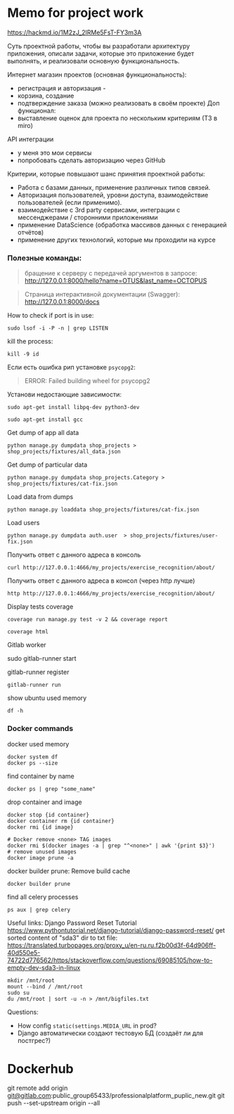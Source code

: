 # Memo for project work

https://hackmd.io/1M2zJ_2lRMe5FsT-FY3m3A

Суть проектной работы, чтобы вы разработали архитектуру приложения,
описали задачи, которые это приложение будет выполнять,
и реализовали основную функциональность.

Интернет магазин проектов (основная функциональность):
- регистрация и авторизация -
- корзина, создание
- подтверждение заказа (можно реализовать в своём проекте)
  Доп функционал:
- выставление оценок для проекта по нескольким критериям (ТЗ в miro)

API интеграции
- у меня это мои сервисы
- попробовать сделать авторизацию через GitHub

Критерии, которые повышают шанс принятия проектной работы:
- Работа с базами данных, применение различных типов связей.
- Авторизация пользователей, уровни доступа, взаимодействие пользователей (если применимо).
- взаимодействие с 3rd party сервисами, интеграции с мессенджерами / сторонними приложениями
- применение DataScience (обработка массивов данных с генерацией отчётов)
- применение других технологий, которые мы проходили на курсе


### Полезные команды:

> бращение к серверу с передачей аргументов в запросе:
http://127.0.0.1:8000/hello?name=OTUS&last_name=OCTOPUS

> Страница интерактивной документации (Swagger):
http://127.0.0.1:8000/docs

How to check if port is in use:

```shell
sudo lsof -i -P -n | grep LISTEN
```

kill the process:

```shell
kill -9 id
```

Если есть ошибка рип установке `psycopg2`:
> ERROR: Failed building wheel for psycopg2

Установи недостающие зависимости:

```shell
sudo apt-get install libpq-dev python3-dev
```

```shell
sudo apt-get install gcc
```

Get dump of app all data

```shell
python manage.py dumpdata shop_projects > shop_projects/fixtures/all_data.json
```

Get dump of particular data

```shell
python manage.py dumpdata shop_projects.Category > shop_projects/fixtures/cat-fix.json
```

Load data from dumps

```shell
python manage.py loaddata shop_projects/fixtures/cat-fix.json
```

Load users

```shell
python manage.py dumpdata auth.user  > shop_projects/fixtures/user-fix.json
```

Получить ответ с данного адреса в консоль
```shell
curl http://127.0.0.1:4666/my_projects/exercise_recognition/about/
```

Получить ответ с данного адреса в консол (через http лучше)
```shell
http http://127.0.0.1:4666/my_projects/exercise_recognition/about/
```

Display tests coverage
```shell
coverage run manage.py test -v 2 && coverage report
```

```shell
coverage html
```

Gitlab worker

sudo gitlab-runner start

gitlab-runner register

```shell
gitlab-runner run
```

show ubuntu used memory
```shell
df -h
````

### Docker commands
docker used memory
```shell
docker system df
docker ps --size
```

find container by name
```shell
docker ps | grep "some_name"
```
drop container and image
```shell
docker stop {id container}
docker container rm {id container}
docker rmi {id image}
```

```shell
# Docker remove <none> TAG images
docker rmi $(docker images -a | grep "^<none>" | awk '{print $3}')
# remove unused images
docker image prune -a 
````
docker builder prune: Remove build cache
```shell
docker builder prune
```

find all celery processes
```shell
ps aux | grep celery
```

Useful links:
Django Password Reset Tutorial
https://www.pythontutorial.net/django-tutorial/django-password-reset/
get sorted content of "sda3" dir to txt file:
https://translated.turbopages.org/proxy_u/en-ru.ru.f2b00d3f-64d906ff-40d550e5-74722d776562/https/stackoverflow.com/questions/69085105/how-to-empty-dev-sda3-in-linux
```
mkdir /mnt/root
mount --bind / /mnt/root 
sudo su
du /mnt/root | sort -u -n > /mnt/bigfiles.txt
```

Questions:
- How config `static(settings.MEDIA_URL` in prod?
- Django автоматически создают тестовую БД (создаёт ли для постгрес?)

# Dockerhub
git remote add origin git@gitlab.com:public_group65433/professionalplatform_puplic_new.git
git push --set-upstream origin --all

